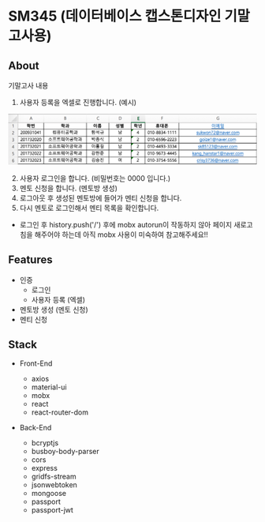 # SM345 (데이터베이스 캡스톤디자인 기말고사용)

## About

기말고사 내용

1. 사용자 등록을 엑셀로 진행합니다. (예시) 

![엑셀예제파일](./엑셀예제.png)

2. 사용자 로그인을 합니다. (비밀번호는 0000 입니다.)
3. 멘토 신청을 합니다. (멘토방 생성)
4. 로그아웃 후 생성된 멘토방에 들어가 멘티 신청을 합니다.
5. 다시 멘토로 로그인해서 멘티 목록을 확인합니다.

* 로그인 후 history.push('/') 후에 mobx autorun이 작동하지 않아 페이지 새로고침을 해주어야 하는데 아직 mobx 사용이 미숙하여 참고해주세요!!

## Features

- 인증
  - 로그인
  - 사용자 등록 (엑셀)
- 멘토방 생성 (멘토 신청)
- 멘티 신청 

## Stack

- Front-End
  - axios
  - material-ui
  - mobx
  - react
  - react-router-dom

- Back-End
  - bcryptjs
  - busboy-body-parser
  - cors
  - express
  - gridfs-stream
  - jsonwebtoken
  - mongoose
  - passport
  - passport-jwt
